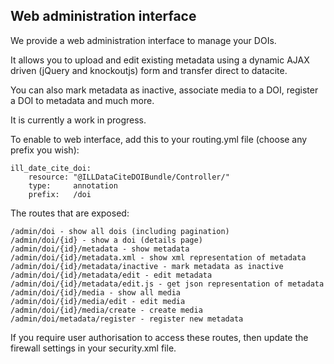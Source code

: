 Web administration interface
----------------------------

We provide a web administration interface to manage your DOIs.

It allows you to upload and edit existing metadata using a dynamic AJAX driven (jQuery and knockoutjs) form and transfer direct to datacite.

You can also mark metadata as inactive, associate media to a DOI, register a DOI to metadata and much more.

It is currently a work in progress.


To enable to web interface, add this to your routing.yml file (choose any prefix you wish):

```
ill_date_cite_doi:
    resource: "@ILLDataCiteDOIBundle/Controller/"
    type:     annotation
    prefix:   /doi
```
    
The routes that are exposed:

```
/admin/doi - show all dois (including pagination)
/admin/doi/{id} - show a doi (details page)
/admin/doi/{id}/metadata - show metadata
/admin/doi/{id}/metadata.xml - show xml representation of metadata
/admin/doi/{id}/metadata/inactive - mark metadata as inactive
/admin/doi/{id}/metadata/edit - edit metadata
/admin/doi/{id}/metadata/edit.js - get json representation of metadata
/admin/doi/{id}/media - show all media
/admin/doi/{id}/media/edit - edit media
/admin/doi/{id}/media/create - create media
/admin/doi/metadata/register - register new metadata
```
If you require user authorisation to access these routes, then update the firewall settings in your security.xml file.
